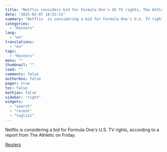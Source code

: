 ```yaml
---
title: "Netflix considers bid for Formula One's US TV rights, The Athletic says"
date: "2025-02-07 18:53:15"
summary: "Netflix  is considering a bid for Formula One's U.S. TV rights, according to a report from The Athletic on Friday."
categories:
  - "Reuters"
lang:
  - "en"
translations:
  - "en"
tags:
  - "Reuters"
menu: ""
thumbnail: ""
lead: ""
comments: false
authorbox: false
pager: true
toc: false
mathjax: false
sidebar: "right"
widgets:
  - "search"
  - "recent"
  - "taglist"
---
```


Netflix is considering a bid for Formula One's U.S. TV rights, according to a report from The Athletic on Friday.

[Reuters](https://www.tradingview.com/news/reuters.com,2025:newsml_L4N3OY0X5:0-netflix-considers-bid-for-formula-one-s-us-tv-rights-the-athletic-says/)
